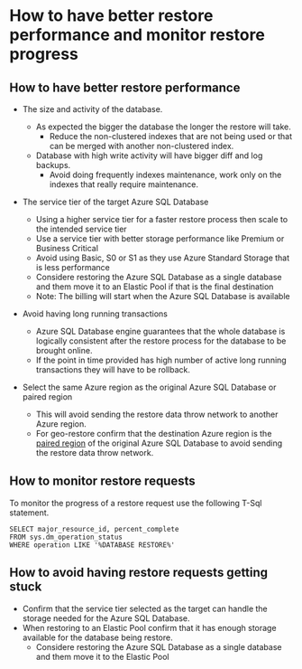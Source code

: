 <properties
pageTitle="How to have better restore performance and monitor restore progress"
description="How to have better restore performance and monitor restore progress"
ms.author="vtpombei"
displayOrder=""
articleId="099B07DD-23DC-458E-8EEF-177B712BD84E"
selfHelpType="Apollo"
supportTopicIds="cfed8c95-85aa-3b95-ef39-601026574de6"
productPesIds="13491"
cloudEnvironments="public"
mappedToBucket="true"
ownershipId="AzureData_AzureSQLDB"
/>

# How to have better restore performance and monitor restore progress

## How to have better restore performance

- The size and activity of the database.
    - As expected the bigger the database the longer the restore will take.
        - Reduce the non-clustered indexes that are not being used or that can be merged with another non-clustered index.
    - Database with high write activity will have bigger diff and log backups.
        - Avoid doing frequently indexes maintenance, work only on the indexes that really require maintenance.
 
- The service tier of the target Azure SQL Database
    - Using a higher service tier for a faster restore process then scale to the intended service tier
    - Use a service tier with better storage performance like Premium or Business Critical
    - Avoid using Basic, S0 or S1 as they use Azure Standard Storage that is less performance
    - Considere restoring the Azure SQL Database as a single database and them move it to an Elastic Pool if that is the final destination
    - Note: The billing will start when the Azure SQL Database is available

- Avoid having long running transactions
    - Azure SQL Database engine guarantees that the whole database is logically consistent after the restore process for the database to be brought online.
    - If the point in time provided has high number of active long running transactions they will have to be rollback.

- Select the same Azure region as the original Azure SQL Database or paired region
    - This will avoid sending the restore data throw network to another Azure region.
    - For geo-restore confirm that the destination Azure region is the [paired region](https://docs.microsoft.com/azure/best-practices-availability-paired-regions) of the original Azure SQL Database to avoid sending the restore data throw network.



## How to monitor restore requests

To monitor the progress of a restore request use the following T-Sql statement.

```
SELECT major_resource_id, percent_complete
FROM sys.dm_operation_status
WHERE operation LIKE '%DATABASE RESTORE%'
```


## How to avoid having restore requests getting stuck

- Confirm that the service tier selected as the target can handle the storage needed for the Azure SQL Database.
- When restoring to an Elastic Pool confirm that it has enough storage available for the database being restore.
    - Considere restoring the Azure SQL Database as a single database and them move it to the Elastic Pool
